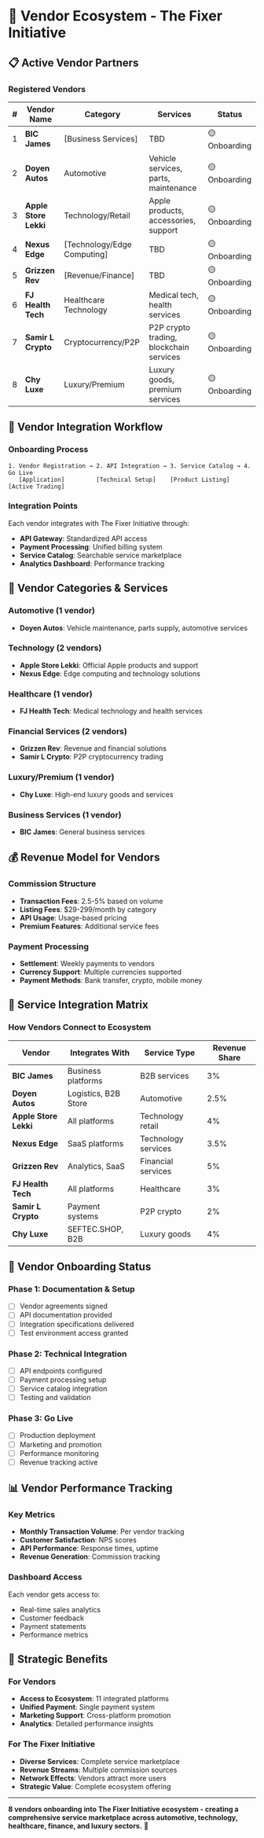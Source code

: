 # 🤝 Vendor Ecosystem - The Fixer Initiative

## 📋 Active Vendor Partners

### Registered Vendors
| # | Vendor Name | Category | Services | Status |
|---|-------------|----------|----------|--------|
| 1 | **BIC James** | [Business Services] | TBD | 🟡 Onboarding |
| 2 | **Doyen Autos** | Automotive | Vehicle services, parts, maintenance | 🟡 Onboarding |
| 3 | **Apple Store Lekki** | Technology/Retail | Apple products, accessories, support | 🟡 Onboarding |
| 4 | **Nexus Edge** | [Technology/Edge Computing] | TBD | 🟡 Onboarding |
| 5 | **Grizzen Rev** | [Revenue/Finance] | TBD | 🟡 Onboarding |
| 6 | **FJ Health Tech** | Healthcare Technology | Medical tech, health services | 🟡 Onboarding |
| 7 | **Samir L Crypto** | Cryptocurrency/P2P | P2P crypto trading, blockchain services | 🟡 Onboarding |
| 8 | **Chy Luxe** | Luxury/Premium | Luxury goods, premium services | 🟡 Onboarding |

## 🔄 Vendor Integration Workflow

### Onboarding Process
```
1. Vendor Registration → 2. API Integration → 3. Service Catalog → 4. Go Live
   [Application]         [Technical Setup]    [Product Listing]   [Active Trading]
```

### Integration Points
Each vendor integrates with The Fixer Initiative through:
- **API Gateway**: Standardized API access
- **Payment Processing**: Unified billing system
- **Service Catalog**: Searchable service marketplace
- **Analytics Dashboard**: Performance tracking

## 🏢 Vendor Categories & Services

### Automotive (1 vendor)
- **Doyen Autos**: Vehicle maintenance, parts supply, automotive services

### Technology (2 vendors)
- **Apple Store Lekki**: Official Apple products and support
- **Nexus Edge**: Edge computing and technology solutions

### Healthcare (1 vendor)
- **FJ Health Tech**: Medical technology and health services

### Financial Services (2 vendors)
- **Grizzen Rev**: Revenue and financial solutions
- **Samir L Crypto**: P2P cryptocurrency trading

### Luxury/Premium (1 vendor)
- **Chy Luxe**: High-end luxury goods and services

### Business Services (1 vendor)
- **BIC James**: General business services

## 💰 Revenue Model for Vendors

### Commission Structure
- **Transaction Fees**: 2.5-5% based on volume
- **Listing Fees**: $29-299/month by category
- **API Usage**: Usage-based pricing
- **Premium Features**: Additional service fees

### Payment Processing
- **Settlement**: Weekly payments to vendors
- **Currency Support**: Multiple currencies supported
- **Payment Methods**: Bank transfer, crypto, mobile money

## 🔗 Service Integration Matrix

### How Vendors Connect to Ecosystem

| Vendor | Integrates With | Service Type | Revenue Share |
|--------|----------------|--------------|---------------|
| **BIC James** | Business platforms | B2B services | 3% |
| **Doyen Autos** | Logistics, B2B Store | Automotive | 2.5% |
| **Apple Store Lekki** | All platforms | Technology retail | 4% |
| **Nexus Edge** | SaaS platforms | Technology services | 3.5% |
| **Grizzen Rev** | Analytics, SaaS | Financial services | 5% |
| **FJ Health Tech** | All platforms | Healthcare | 3% |
| **Samir L Crypto** | Payment systems | P2P crypto | 2% |
| **Chy Luxe** | SEFTEC.SHOP, B2B | Luxury goods | 4% |

## 🎯 Vendor Onboarding Status

### Phase 1: Documentation & Setup
- [ ] Vendor agreements signed
- [ ] API documentation provided
- [ ] Integration specifications delivered
- [ ] Test environment access granted

### Phase 2: Technical Integration
- [ ] API endpoints configured
- [ ] Payment processing setup
- [ ] Service catalog integration
- [ ] Testing and validation

### Phase 3: Go Live
- [ ] Production deployment
- [ ] Marketing and promotion
- [ ] Performance monitoring
- [ ] Revenue tracking active

## 📊 Vendor Performance Tracking

### Key Metrics
- **Monthly Transaction Volume**: Per vendor tracking
- **Customer Satisfaction**: NPS scores
- **API Performance**: Response times, uptime
- **Revenue Generation**: Commission tracking

### Dashboard Access
Each vendor gets access to:
- Real-time sales analytics
- Customer feedback
- Payment statements
- Performance metrics

## 🚀 Strategic Benefits

### For Vendors
- **Access to Ecosystem**: 11 integrated platforms
- **Unified Payment**: Single payment system
- **Marketing Support**: Cross-platform promotion
- **Analytics**: Detailed performance insights

### For The Fixer Initiative
- **Diverse Services**: Complete service marketplace
- **Revenue Streams**: Multiple commission sources
- **Network Effects**: Vendors attract more users
- **Strategic Value**: Complete ecosystem offering

---

**8 vendors onboarding into The Fixer Initiative ecosystem - creating a comprehensive service marketplace across automotive, technology, healthcare, finance, and luxury sectors.** 🎯